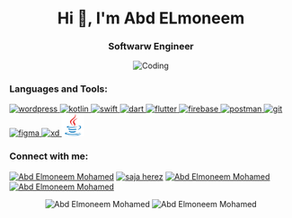 <h1 align="center">Hi 👋, I'm Abd ELmoneem</h1>
<h3 align="center">Softwarw Engineer</h3>
<p align="center"><img alt="Coding" width="400" src="https://miro.medium.com/v2/resize:fit:1272/1*ZSVmWGcc1weENb0ShawWxw.gif"><p/>

<h3 align="left">Languages and Tools:</h3>
<p align="left">
 <a href="https://wordpress.com/" target="_blank" rel="noreferrer"> <img src="https://www.vectorlogo.zone/logos/wordpress/wordpress-icon.svg" alt="wordpress" width="50" height="50"/> </a>
  <a href="https://kotlinlang.org/" target="_blank" rel="noreferrer"> <img src="https://www.vectorlogo.zone/logos/kotlinlang/kotlinlang-ar21.svg" alt="kotlin" width="50" height="50"/> </a>
 <a href="https://www.swift.org/" target="_blank" rel="noreferrer"> <img src="https://www.vectorlogo.zone/logos/swift/swift-ar21.svg" alt="swift" width="50" height="50"/> </a>
<a href="https://dart.dev" target="_blank" rel="noreferrer"> <img src="https://www.vectorlogo.zone/logos/dartlang/dartlang-icon.svg" alt="dart" width="50" height="50"/> </a><a href="https://flutter.dev" target="_blank" rel="noreferrer"> <img src="https://www.vectorlogo.zone/logos/flutterio/flutterio-icon.svg" alt="flutter" width="50" height="50"/> </a>
<a href="https://firebase.google.com/" target="_blank" rel="noreferrer"> <img src="https://www.vectorlogo.zone/logos/firebase/firebase-icon.svg" alt="firebase" width="40" height="40"/> </a> 
<a href="https://postman.com" target="_blank" rel="noreferrer"> <img src="https://www.vectorlogo.zone/logos/getpostman/getpostman-icon.svg" alt="postman" width="40" height="40"/> </a> 
<a href="https://git-scm.com/" target="_blank" rel="noreferrer"> <img src="https://www.vectorlogo.zone/logos/git-scm/git-scm-icon.svg" alt="git" width="40" height="40"/> </a> 
<a href="https://www.figma.com/" target="_blank" rel="noreferrer"> <img src="https://www.vectorlogo.zone/logos/figma/figma-icon.svg" alt="figma" width="40" height="40"/> </a>
<a href="https://www.adobe.com/products/xd.html" target="_blank" rel="noreferrer"> <img src="https://cdn.worldvectorlogo.com/logos/adobe-xd.svg" alt="xd" width="40" height="40"/> </a>
<a href="https://www.java.com" target="_blank" rel="noreferrer"> <img src="https://raw.githubusercontent.com/devicons/devicon/master/icons/java/java-original.svg" alt="java" width="40" height="40"/> </a>
 </p>

<h3 align="left">Connect with me:</h3>
<p align="left">
<a href="https://github.com/abdelmoneem962" target="blank"><img align="center" src="https://img.shields.io/badge/GitHub-100000?style=for-the-badge&logo=github&logoColor=white" alt="Abd Elmoneem Mohamed" /></a>
<a href="https://www.linkedin.com/in/meneam-mohamed-067aa076/" target="blank"><img align="center" src="https://img.shields.io/badge/LinkedIn-0077B5?style=for-the-badge&logo=linkedin&logoColor=white" alt="saja herez" /></a>
<a href="https://discordapp.com/users/1062140079553912872" target="blank"><img align="center" src="https://img.shields.io/badge/Discord-7289DA?style=for-the-badge&logo=discord&logoColor=white" alt="Abd Elmoneem Mohamed" /></a>
 <a href="https://github.com/abdelmoneem962" target="blank"><img align="center" src="https://em-content.zobj.net/source/microsoft-teams/337/backhand-index-pointing-left_medium-light-skin-tone_1f448-1f3fc_1f3fc.png" alt="Abd Elmoneem Mohamed" height="80" width="100" /></a>
</p>
<div>
<p align="center">
 <img height="180em" src="https://github-readme-streak-stats.herokuapp.com/?user=sajaherez&theme=dracula" alt="Abd Elmoneem Mohamed" />
  <img height="180em" src="https://github-readme-stats.vercel.app/api/top-langs/?username=sajaherez&layout=compact&theme=dracula" alt="Abd Elmoneem Mohamed" />
</p> 
</div>
